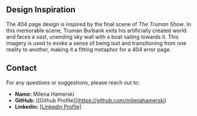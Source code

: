 ## Design Inspiration

The 404 page design is inspired by the final scene of _The Truman Show_. In this memorable scene, Truman Burbank exits his artificially created world and faces a vast, unending sky wall with a boat sailing towards it. This imagery is used to evoke a sense of being lost and transitioning from one reality to another, making it a fitting metaphor for a 404 error page.

## Contact

For any questions or suggestions, please reach out to:

- **Name:** Milena Hamerski
- **GitHub:** [\[Github Profile]\](https://github.com/milenahamerski)
- **Linkedin:** [\[Linkedin Profile\]](www.linkedin.com/in/milena-hamerskis)
